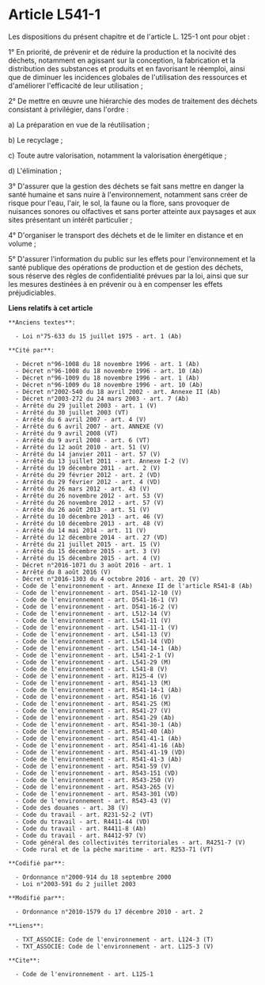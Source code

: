 # Article L541-1

Les dispositions du présent chapitre et de l'article L. 125-1 ont pour objet : 

1° En priorité, de prévenir et de réduire la production et la nocivité des déchets, notamment en agissant sur la conception,
la fabrication et la distribution des substances et produits et en favorisant le réemploi, ainsi que de diminuer les
incidences globales de l'utilisation des ressources et d'améliorer l'efficacité de leur utilisation ; 

2° De mettre en œuvre une hiérarchie des modes de traitement des déchets consistant à privilégier, dans l'ordre : 

a) La préparation en vue de la réutilisation ; 

b) Le recyclage ; 

c) Toute autre valorisation, notamment la valorisation énergétique ; 

d) L'élimination ; 

3° D'assurer que la gestion des déchets se fait sans mettre en danger la santé humaine et sans nuire à l'environnement,
notamment sans créer de risque pour l'eau, l'air, le sol, la faune ou la flore, sans provoquer de nuisances sonores ou
olfactives et sans porter atteinte aux paysages et aux sites présentant un intérêt particulier ; 

4° D'organiser le transport des déchets et de le limiter en distance et en volume ; 

5° D'assurer l'information du public sur les effets pour l'environnement et la santé publique des opérations de production et
de gestion des déchets, sous réserve des règles de confidentialité prévues par la loi, ainsi que sur les mesures destinées à
en prévenir ou à en compenser les effets préjudiciables.

**Liens relatifs à cet article**

	**Anciens textes**:

	  - Loi n°75-633 du 15 juillet 1975 - art. 1 (Ab)

	**Cité par**:

	  - Décret n°96-1008 du 18 novembre 1996 - art. 1 (Ab)
	  - Décret n°96-1008 du 18 novembre 1996 - art. 10 (Ab)
	  - Décret n°96-1009 du 18 novembre 1996 - art. 1 (Ab)
	  - Décret n°96-1009 du 18 novembre 1996 - art. 10 (Ab)
	  - Décret n°2002-540 du 18 avril 2002 - art. Annexe II (Ab)
	  - Décret n°2003-272 du 24 mars 2003 - art. 7 (Ab)
	  - Arrêté du 29 juillet 2003 - art. 1 (V)
	  - Arrêté du 30 juillet 2003 (VT)
	  - Arrêté du 6 avril 2007 - art. 4 (V)
	  - Arrêté du 6 avril 2007 - art. ANNEXE (V)
	  - Arrêté du 9 avril 2008 (VT)
	  - Arrêté du 9 avril 2008 - art. 6 (VT)
	  - Arrêté du 12 août 2010 - art. 51 (V)
	  - Arrêté du 14 janvier 2011 - art. 57 (V)
	  - Arrêté du 13 juillet 2011 - art. Annexe I-2 (V)
	  - Arrêté du 19 décembre 2011 - art. 2 (V)
	  - Arrêté du 29 février 2012 - art. 2 (VD)
	  - Arrêté du 29 février 2012 - art. 4 (VD)
	  - Arrêté du 26 mars 2012 - art. 43 (V)
	  - Arrêté du 26 novembre 2012 - art. 53 (V)
	  - Arrêté du 26 novembre 2012 - art. 57 (V)
	  - Arrêté du 26 août 2013 - art. 51 (V)
	  - Arrêté du 10 décembre 2013 - art. 46 (V)
	  - Arrêté du 10 décembre 2013 - art. 48 (V)
	  - Arrêté du 14 mai 2014 - art. 11 (V)
	  - Arrêté du 12 décembre 2014 - art. 27 (VD)
	  - Arrêté du 21 juillet 2015 - art. 15 (V)
	  - Arrêté du 15 décembre 2015 - art. 3 (V)
	  - Arrêté du 15 décembre 2015 - art. 4 (V)
	  - Décret n°2016-1071 du 3 août 2016 - art. 1
	  - Arrêté du 8 août 2016 (V)
	  - Décret n°2016-1303 du 4 octobre 2016 - art. 20 (V)
	  - Code de l'environnement - art. Annexe II de l'article R541-8 (Ab)
	  - Code de l'environnement - art. D541-12-10 (V)
	  - Code de l'environnement - art. D541-16-1 (V)
	  - Code de l'environnement - art. D541-16-2 (V)
	  - Code de l'environnement - art. L512-14 (V)
	  - Code de l'environnement - art. L541-11 (V)
	  - Code de l'environnement - art. L541-11-1 (V)
	  - Code de l'environnement - art. L541-13 (V)
	  - Code de l'environnement - art. L541-14 (VD)
	  - Code de l'environnement - art. L541-14-1 (Ab)
	  - Code de l'environnement - art. L541-2-1 (V)
	  - Code de l'environnement - art. L541-29 (M)
	  - Code de l'environnement - art. L541-8 (V)
	  - Code de l'environnement - art. R125-4 (V)
	  - Code de l'environnement - art. R541-13 (M)
	  - Code de l'environnement - art. R541-14-1 (Ab)
	  - Code de l'environnement - art. R541-16 (V)
	  - Code de l'environnement - art. R541-25 (M)
	  - Code de l'environnement - art. R541-27 (V)
	  - Code de l'environnement - art. R541-29 (Ab)
	  - Code de l'environnement - art. R541-30-1 (Ab)
	  - Code de l'environnement - art. R541-40 (Ab)
	  - Code de l'environnement - art. R541-41-1 (Ab)
	  - Code de l'environnement - art. R541-41-16 (Ab)
	  - Code de l'environnement - art. R541-41-19 (VD)
	  - Code de l'environnement - art. R541-41-3 (Ab)
	  - Code de l'environnement - art. R541-59 (V)
	  - Code de l'environnement - art. R543-151 (VD)
	  - Code de l'environnement - art. R543-250 (V)
	  - Code de l'environnement - art. R543-265 (V)
	  - Code de l'environnement - art. R543-301 (VD)
	  - Code de l'environnement - art. R543-43 (V)
	  - Code des douanes - art. 38 (V)
	  - Code du travail - art. R231-52-2 (VT)
	  - Code du travail - art. R4411-44 (VD)
	  - Code du travail - art. R4411-8 (Ab)
	  - Code du travail - art. R4412-97 (V)
	  - Code général des collectivités territoriales - art. R4251-7 (V)
	  - Code rural et de la pêche maritime - art. R253-71 (VT)

	**Codifié par**:

	  - Ordonnance n°2000-914 du 18 septembre 2000
	  - Loi n°2003-591 du 2 juillet 2003

	**Modifié par**:

	  - Ordonnance n°2010-1579 du 17 décembre 2010 - art. 2

	**Liens**:

	  - TXT_ASSOCIE: Code de l'environnement - art. L124-3 (T)
	  - TXT_ASSOCIE: Code de l'environnement - art. L125-3 (V)

	**Cite**:

	  - Code de l'environnement - art. L125-1
